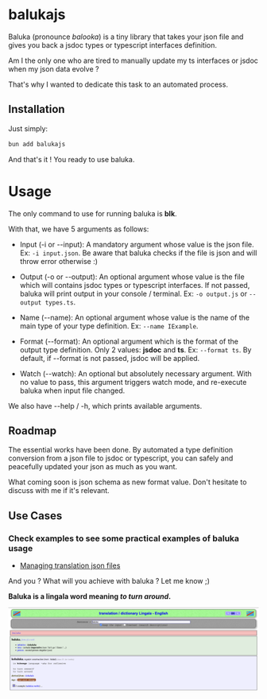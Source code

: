 # balukajs

Baluka (pronounce _balooka_) is a tiny library that takes your json file and gives you back a jsdoc types or typescript interfaces definition.

Am I the only one who are tired to manually update my ts interfaces or jsdoc when my json data evolve ?

That's why I wanted to dedicate this task to an automated process.

## Installation

Just simply:

```bash
bun add balukajs
```

And that's it ! You ready to use baluka.

# Usage

The only command to use for running baluka is **blk**.

With that, we have 5 arguments as follows:

- Input (-i or --input): A mandatory argument whose value is the json file. Ex: ```-i input.json```.
Be aware that baluka checks if the file is json and will throw error otherwise :)

- Output (-o or --output): An optional argument whose value is the file which will contains jsdoc types or typescript interfaces. If not passed, baluka will print output in your console / terminal. Ex: ```-o output.js``` or ```--output types.ts```.

- Name (--name): An optional argument whose value is the name of the main type of your type definition. Ex: ```--name IExample```.

- Format (--format): An optional argument which is the format of the output type definition. Only 2 values: **jsdoc** and **ts**. Ex: ```--format ts```.
By default, if --format is not passed, jsdoc will be applied.

- Watch (--watch): An optional but absolutely necessary argument. With no value to pass, this argument triggers watch mode, and re-execute baluka when input file changed.

We also have --help / -h, which prints available arguments.

## Roadmap

The essential works have been done. By automated a type definition conversion from a json file to jsdoc or typescript, you can safely and peacefully updated your json as much as you want.

What coming soon is json schema as new format value. Don't hesitate to discuss with me if it's relevant.

## Use Cases

### Check examples to see some practical examples of baluka usage

- [Managing translation json files](examples/translation/index.md)

And you ? What will you achieve with baluka ? Let me know ;)

**Baluka is a lingala word meaning _to turn around_.**

![baluka_meaning](public/baluka_meaning.png "Baluka's meaning from https://dic.lingala.be")